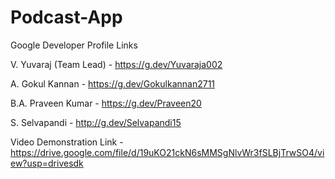 # Podcast-App

Google Developer Profile Links

V. Yuvaraj (Team Lead) - https://g.dev/Yuvaraja002

A. Gokul Kannan - https://g.dev/Gokulkannan2711

B.A. Praveen Kumar - https://g.dev/Praveen20

S. Selvapandi - http://g.dev/Selvapandi15

Video Demonstration Link - https://drive.google.com/file/d/19uKO21ckN6sMMSgNlvWr3fSLBjTrwSO4/view?usp=drivesdk
